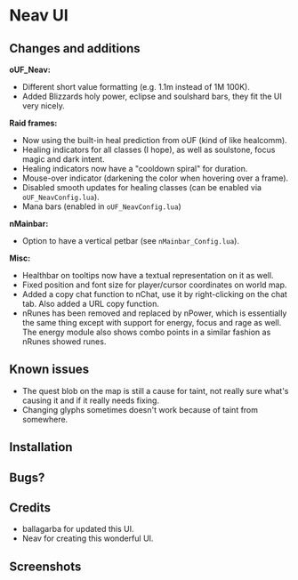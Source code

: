 # Neav UI

## Changes and additions

**oUF_Neav:**

- Different short value formatting (e.g. 1.1m instead of 1M 100K).
- Added Blizzards holy power, eclipse and soulshard bars, they fit the UI very nicely.

**Raid frames:**

- Now using the built-in heal prediction from oUF (kind of like healcomm).
- Healing indicators for all classes (I hope), as well as soulstone, focus magic and dark intent.
- Healing indicators now have a "cooldown spiral" for duration.
- Mouse-over indicator (darkening the color when hovering over a frame).
- Disabled smooth updates for healing classes (can be enabled via `oUF_NeavConfig.lua`).
- Mana bars (enabled in `oUF_NeavConfig.lua`)

**nMainbar:**

- Option to have a vertical petbar (see `nMainbar_Config.lua`).

**Misc:**

- Healthbar on tooltips now have a textual representation on it as well.
- Fixed position and font size for player/cursor coordinates on world map.
- Added a copy chat function to nChat, use it by right-clicking on the chat tab. Also added a URL copy function.
- nRunes has been removed and replaced by nPower, which is essentially the same thing except with support for energy, focus and rage as well. The energy module also shows combo points in a similar fashion as nRunes showed runes.

## Known issues

- The quest blob on the map is still a cause for taint, not really sure what's causing it and if it really needs fixing.
- Changing glyphs sometimes doesn't work because of taint from somewhere.

## Installation

## Bugs?

## Credits
- ballagarba for updated this UI.
- Neav for creating this wonderful UI.

## Screenshots
